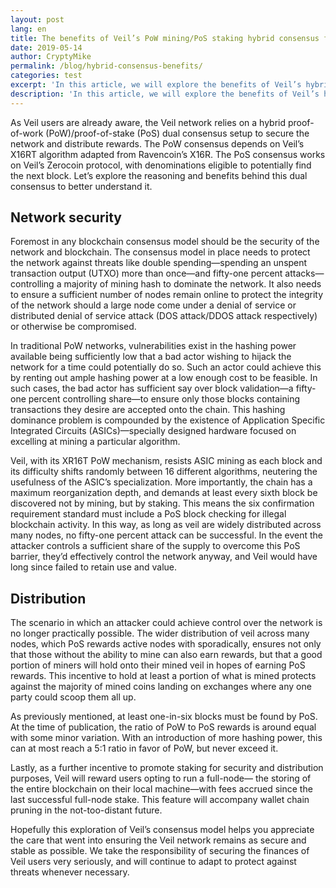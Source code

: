 ```yaml
---
layout: post
lang: en
title: The benefits of Veil’s PoW mining/PoS staking hybrid consensus for security and distribution
date: 2019-05-14
author: CryptyMike
permalink: /blog/hybrid-consensus-benefits/
categories: test
excerpt: 'In this article, we will explore the benefits of Veil’s hybrid consensus.'
description: 'In this article, we will explore the benefits of Veil’s hybrid consensus.'
---
```


As Veil users are already aware, the Veil network relies on a hybrid proof-of-work (PoW)/proof-of-stake (PoS) dual consensus setup to secure the network and distribute rewards. The PoW consensus depends on Veil’s X16RT algorithm adapted from Ravencoin’s X16R. The PoS consensus works on Veil’s Zerocoin protocol, with denominations eligible to potentially find the next block. Let’s explore the reasoning and benefits behind this dual consensus to better understand it.

## Network security

Foremost in any blockchain consensus model should be the security of the network and blockchain. The consensus model in place needs to protect the network against threats like double spending—spending an unspent transaction output (UTXO) more than once—and fifty-one percent attacks—controlling a majority of mining hash to dominate the network. It also needs to ensure a sufficient number of nodes remain online to protect the integrity of the network should a large node come under a denial of service or distributed denial of service attack (DOS attack/DDOS attack respectively) or otherwise be compromised.

In traditional PoW networks, vulnerabilities exist in the hashing power available being sufficiently low that a bad actor wishing to hijack the network for a time could potentially do so. Such an actor could achieve this by renting out ample hashing power at a low enough cost to be feasible. In such cases, the bad actor has sufficient say over block validation—a fifty-one percent controlling share—to ensure only those blocks containing transactions they desire are accepted onto the chain. This hashing dominance problem is compounded by the existence of Application Specific Integrated Circuits (ASICs)—specially designed hardware focused on excelling at mining a particular algorithm.

Veil, with its XR16T PoW mechanism, resists ASIC mining as each block and its difficulty shifts randomly between 16 different algorithms, neutering the usefulness of the ASIC’s specialization. More importantly, the chain has a maximum reorganization depth, and demands at least every sixth block be discovered not by mining, but by staking. This means the six confirmation requirement standard must include a PoS block checking for illegal blockchain activity. In this way, as long as veil are widely distributed across many nodes, no fifty-one percent attack can be successful. In the event the attacker controls a sufficient share of the supply to overcome this PoS barrier, they’d effectively control the network anyway, and Veil would have long since failed to retain use and value.

## Distribution

The scenario in which an attacker could achieve control over the network is no longer practically possible. The wider distribution of veil across many nodes, which PoS rewards active nodes with sporadically, ensures not only that those without the ability to mine can also earn rewards, but that a good portion of miners will hold onto their mined veil in hopes of earning PoS rewards. This incentive to hold at least a portion of what is mined protects against the majority of mined coins landing on exchanges where any one party could scoop them all up.

As previously mentioned, at least one-in-six blocks must be found by PoS. At the time of publication, the ratio of PoW to PoS rewards is around equal with some minor variation. With an introduction of more hashing power, this can at most reach a 5:1 ratio in favor of PoW, but never exceed it.

Lastly, as a further incentive to promote staking for security and distribution purposes, Veil will reward users opting to run a full-node— the storing of the entire blockchain on their local machine—with fees accrued since the last successful full-node stake. This feature will accompany wallet chain pruning in the not-too-distant future.

Hopefully this exploration of Veil’s consensus model helps you appreciate the care that went into ensuring the Veil network remains as secure and stable as possible. We take the responsibility of securing the finances of Veil users very seriously, and will continue to adapt to protect against threats whenever necessary.
